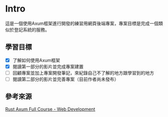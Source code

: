 # Intro

這是一個使用Axum框架進行開發的練習用網頁後端專案，專案目標是完成一個類似於登記系統的服務。

## 學習目標

- [x] 了解如何使用Axum框架
- [x] 閱讀第一部分的影片並完成專案建置
- [ ] 回顧專案並加上專案開發筆記，來紀錄自己不了解的地方跟學習到的地方
- [ ] 閱讀第二部分的影片並完善專案（目前作者尚未發布）

## 參考來源

[Rust Axum Full Course - Web Development](https://www.youtube.com/watch?v=XZtlD_m59sM)
